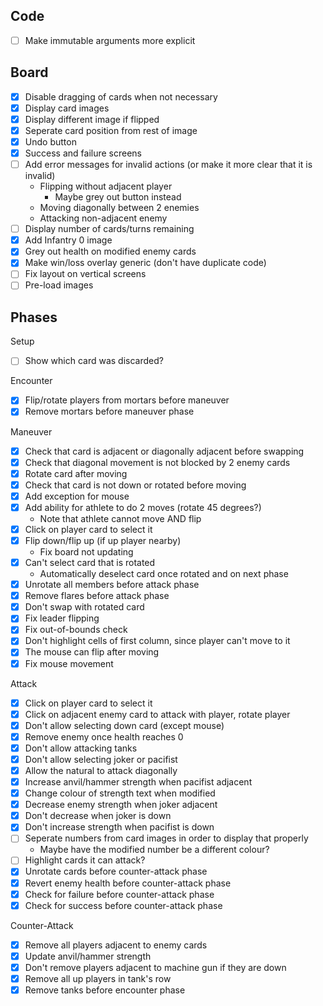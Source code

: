 ## Code
- [ ] Make immutable arguments more explicit


## Board

- [x] Disable dragging of cards when not necessary
- [x] Display card images
- [x] Display different image if flipped
- [x] Seperate card position from rest of image
- [x] Undo button
- [x] Success and failure screens
- [ ] Add error messages for invalid actions (or make it more clear that it is invalid)
    - Flipping without adjacent player
        - Maybe grey out button instead
    - Moving diagonally between 2 enemies
    - Attacking non-adjacent enemy
- [ ] Display number of cards/turns remaining
- [x] Add Infantry 0 image
- [x] Grey out health on modified enemy cards
- [x] Make win/loss overlay generic (don't have duplicate code)
- [ ] Fix layout on vertical screens
- [ ] Pre-load images

## Phases

Setup
- [ ] Show which card was discarded?

Encounter
- [x] Flip/rotate players from mortars before maneuver
- [x] Remove mortars before maneuver phase

Maneuver
- [x] Check that card is adjacent or diagonally adjacent before swapping
- [x] Check that diagonal movement is not blocked by 2 enemy cards
- [x] Rotate card after moving
- [x] Check that card is not down or rotated before moving
- [x] Add exception for mouse
- [x] Add ability for athlete to do 2 moves (rotate 45 degrees?)
    - Note that athlete cannot move AND flip
- [x] Click on player card to select it
- [x] Flip down/flip up (if up player nearby)
    - Fix board not updating
- [x] Can't select card that is rotated
    - Automatically deselect card once rotated and on next phase
- [x] Unrotate all members before attack phase
- [x] Remove flares before attack phase
- [x] Don't swap with rotated card
- [x] Fix leader flipping
- [x] Fix out-of-bounds check
- [x] Don't highlight cells of first column, since player can't move to it
- [x] The mouse can flip after moving
- [x] Fix mouse movement

Attack
- [x] Click on player card to select it
- [x] Click on adjacent enemy card to attack with player, rotate player
- [x] Don't allow selecting down card (except mouse)
- [x] Remove enemy once health reaches 0
- [x] Don't allow attacking tanks
- [x] Don't allow selecting joker or pacifist
- [x] Allow the natural to attack diagonally
- [x] Increase anvil/hammer strength when pacifist adjacent
- [x] Change colour of strength text when modified
- [x] Decrease enemy strength when joker adjacent
- [x] Don't decrease when joker is down
- [x] Don't increase strength when pacifist is down
- [ ] Seperate numbers from card images in order to display that properly
    - Maybe have the modified number be a different colour?
- [ ] Highlight cards it can attack?
- [x] Unrotate cards before counter-attack phase
- [x] Revert enemy health before counter-attack phase
- [x] Check for failure before counter-attack phase
- [x] Check for success before counter-attack phase

Counter-Attack
- [x] Remove all players adjacent to enemy cards
- [x] Update anvil/hammer strength
- [x] Don't remove players adjacent to machine gun if they are down
- [x] Remove all up players in tank's row
- [x] Remove tanks before encounter phase
